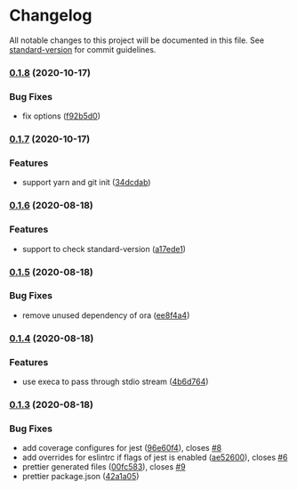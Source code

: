 # Changelog

All notable changes to this project will be documented in this file. See [standard-version](https://github.com/conventional-changelog/standard-version) for commit guidelines.

### [0.1.8](https://github.com/weareoutman/no-worries/compare/v0.1.7...v0.1.8) (2020-10-17)

### Bug Fixes

- fix options ([f92b5d0](https://github.com/weareoutman/no-worries/commit/f92b5d0d687730350e670bc52df58342503a47da))

### [0.1.7](https://github.com/weareoutman/no-worries/compare/v0.1.6...v0.1.7) (2020-10-17)

### Features

- support yarn and git init ([34dcdab](https://github.com/weareoutman/no-worries/commit/34dcdab989aa8469f884ee00319e27cebc315db3))

### [0.1.6](https://github.com/weareoutman/no-worries/compare/v0.1.5...v0.1.6) (2020-08-18)

### Features

- support to check standard-version ([a17ede1](https://github.com/weareoutman/no-worries/commit/a17ede135d134fc150f7424633f61601ab994bed))

### [0.1.5](https://github.com/weareoutman/no-worries/compare/v0.1.4...v0.1.5) (2020-08-18)

### Bug Fixes

- remove unused dependency of ora ([ee8f4a4](https://github.com/weareoutman/no-worries/commit/ee8f4a4988f5a8cb74b3d5a787f2435a221268c5))

### [0.1.4](https://github.com/weareoutman/no-worries/compare/v0.1.3...v0.1.4) (2020-08-18)

### Features

- use execa to pass through stdio stream ([4b6d764](https://github.com/weareoutman/no-worries/commit/4b6d7648f91ea76c90a2277f226e4dc5d543a792))

### [0.1.3](https://github.com/weareoutman/no-worries/compare/v0.1.2...v0.1.3) (2020-08-18)

### Bug Fixes

- add coverage configures for jest ([96e60f4](https://github.com/weareoutman/no-worries/commit/96e60f41c68f80f7d692feacd5a0316987b6bb6b)), closes [#8](https://github.com/weareoutman/no-worries/issues/8)
- add overrides for eslintrc if flags of jest is enabled ([ae52600](https://github.com/weareoutman/no-worries/commit/ae526005175bbbdd03eaec13dd68eb037079f02f)), closes [#6](https://github.com/weareoutman/no-worries/issues/6)
- prettier generated files ([00fc583](https://github.com/weareoutman/no-worries/commit/00fc583c75df60973f4023d07bbba62e28654bb0)), closes [#9](https://github.com/weareoutman/no-worries/issues/9)
- prettier package.json ([42a1a05](https://github.com/weareoutman/no-worries/commit/42a1a055edec6645115aa088f79219989ccbd882))
